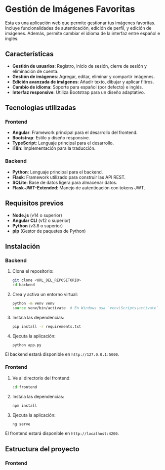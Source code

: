 # Gestión de Imágenes Favoritas

Esta es una aplicación web que permite gestionar tus imágenes favoritas. Incluye funcionalidades de autenticación, edición de perfil, y edición de imágenes. Además, permite cambiar el idioma de la interfaz entre español e inglés.

## Características

- **Gestión de usuarios**: Registro, inicio de sesión, cierre de sesión y eliminación de cuenta.
- **Gestión de imágenes**: Agregar, editar, eliminar y compartir imágenes.
- **Edición avanzada de imágenes**: Añadir texto, dibujar y aplicar filtros.
- **Cambio de idioma**: Soporte para español (por defecto) e inglés.
- **Interfaz responsive**: Utiliza Bootstrap para un diseño adaptativo.

## Tecnologías utilizadas

### Frontend
- **Angular**: Framework principal para el desarrollo del frontend.
- **Bootstrap**: Estilo y diseño responsive.
- **TypeScript**: Lenguaje principal para el desarrollo.
- **i18n**: Implementación para la traducción.

### Backend
- **Python**: Lenguaje principal para el backend.
- **Flask**: Framework utilizado para construir las API REST.
- **SQLite**: Base de datos ligera para almacenar datos.
- **Flask-JWT-Extended**: Manejo de autenticación con tokens JWT.

## Requisitos previos

- **Node.js** (v14 o superior)
- **Angular CLI** (v12 o superior)
- **Python** (v3.8 o superior)
- **pip** (Gestor de paquetes de Python)

## Instalación

### Backend

1. Clona el repositorio:
    ```bash
    git clone <URL_DEL_REPOSITORIO>
    cd backend
    ```

2. Crea y activa un entorno virtual:
    ```bash
    python -m venv venv
    source venv/bin/activate  # En Windows usa `venv\Scripts\activate`
    ```

3. Instala las dependencias:
    ```bash
    pip install -r requirements.txt
    ```

4. Ejecuta la aplicación:
    ```bash
    python app.py
    ```

El backend estará disponible en `http://127.0.0.1:5000`.

### Frontend

1. Ve al directorio del frontend:
    ```bash
    cd frontend
    ```

2. Instala las dependencias:
    ```bash
    npm install
    ```

3. Ejecuta la aplicación:
    ```bash
    ng serve
    ```

El frontend estará disponible en `http://localhost:4200`.

## Estructura del proyecto

### Frontend

